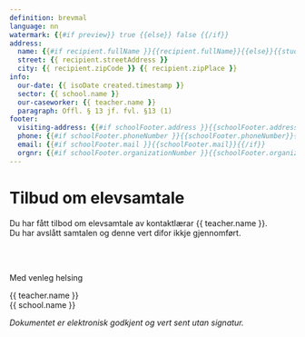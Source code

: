 ```yaml
---
definition: brevmal
language: nn
watermark: {{#if preview}} true {{else}} false {{/if}}
address:
  name: {{#if recipient.fullName }}{{recipient.fullName}}{{else}}{{student.name}}{{/if}}
  street: {{ recipient.streetAddress }}
  city: {{ recipient.zipCode }} {{ recipient.zipPlace }}
info:
  our-date: {{ isoDate created.timestamp }}
  sector: {{ school.name }}
  our-caseworker: {{ teacher.name }}
  paragraph: Offl. § 13 jf. fvl. §13 (1)
footer:
  visiting-address: {{#if schoolFooter.address }}{{schoolFooter.address}}{{/if}}
  phone: {{#if schoolFooter.phoneNumber }}{{schoolFooter.phoneNumber}}{{/if}}
  email: {{#if schoolFooter.mail }}{{schoolFooter.mail}}{{/if}}
  orgnr: {{#if schoolFooter.organizationNumber }}{{schoolFooter.organizationNumber}}{{/if}}
---
```


# Tilbud om elevsamtale

Du har fått tilbod om elevsamtale av kontaktlærar {{ teacher.name }}.<br />
Du har avslått samtalen og denne vert difor ikkje gjennomført.

<br/>
<br/>

Med venleg helsing

{{ teacher.name }}<br />
{{ school.name }}<br />

*Dokumentet er elektronisk godkjent og vert sent utan signatur.*
